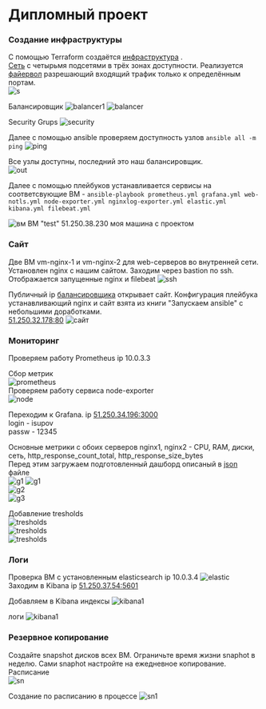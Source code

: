 # Дипломный проект


###  Создание  инфраструктуры
С помощью Terraform создаётся [инфраструктура](./main.tf) .  
[Сеть](./network.tf) с четырьмя подсетями в трёх зонах доступности. Реализуется [файервол](https://cloud.yandex.ru/docs/vpc/concepts/security-groups) разрешающий  входящий трафик только к определённым портам.  
![s](/images/subnet.png)  

Балансировщик
![balancer1](/images/balancer1.png) 
![balancer](/images/balancer.png)   

Security Grups
![security](/images/security.png) 

Далее с помощью ansible проверяем доступность узлов `ansible all -m ping` 
![ping](/images/ping.png)  

Все узлы доступны, последний это наш балансировщик.     
![out](/images/output.png)   

Далее с помощью плейбуков устанавливается сервисы на соответсвующие ВМ - `ansible-playbook prometheus.yml grafana.yml web-notls.yml node-exporter.yml nginxlog-exporter.yml elastic.yml kibana.yml filebeat.yml`  

![вм](/images/вм.png) 
ВМ "test" 51.250.38.230 моя машина с проектом

### Cайт
Две ВМ vm-nginx-1 и vm-nginx-2 для web-серверов во внутренней сети. Установлен nginx с нашим сайтом. Заходим через bastion по ssh. Отображается запущенные nginx и filebeat 
![ssh](/images/ssh.png)  

Публичный ip [балансировщика](https://cloud.yandex.ru/docs/application-load-balancer/) открывает сайт. Конфигурация плейбука устанавливающий nginx и сайт взята из книги "Запускаем ansible" с небольшими доработками.  
[51.250.32.178:80](http://51.250.32.178/)
![сайт](/images/сайт.png)   

### Мониторинг  
Проверяем работу Prometheus ip 10.0.3.3  
 
Сбор метрик    
![prometheus](/images/prometius.png)  
Проверяем работу сервиса node-exporter  
![node](/images/node.png)  

Переходим к Grafana. ip [51.250.34.196:3000](http://51.250.34.196:3000/d/rYdddlPWk/node-exporter-full?orgId=1&from=now-1h&to=now&refresh=5s)  
login - isupov  
passw - 12345  

Основные метрики с обоих серверов nginx1, nginx2 -  CPU, RAM, диски, сеть, http_response_count_total, http_response_size_bytes  
Перед этим загружаем подготовленный дашборд описаный в [json](grafana/dashbrd-full.md) файле  
![g1](/images/json.png) 
![g1](/images/g1.png)   
![g2](/images/g2.png)  
![g3](/images/g3.png)   

Добавление tresholds  
![tresholds](/images/tresholds1.png)   
![tresholds](/images/tresholds2.png)   
![tresholds](/images/tresholds3.png)   

### Логи  
Проверка ВМ с установленным elasticsearch ip 10.0.3.4 
![elastic](/images/elastic.png)  
Заходим в Kibana ip [51.250.37.54:5601](http://51.250.37.54:5601/app/discover#/?_g=(filters:!(),refreshInterval:(pause:!t,value:0),time:(from:now-15m,to:now))&_a=(columns:!(),filters:!(),index:ff361830-ad44-11ed-b3e3-efd5edde9d3e,interval:auto,query:(language:kuery,query:''),sort:!(!('@timestamp',desc))))    
 
Добавляем в Kibana индексы 
![kibana1](/images/kibana1.png)   

логи
![kibana1](/images/kibana2.png) 


### Резервное копирование  
Создайте snapshot дисков всех ВМ. Ограничьте время жизни snaphot в неделю. Сами snaphot настройте на ежедневное копирование.    
Расписание  
![sn](/images/sn1.png) 

Создание по расписанию в процессе
![sn1](/images/sn2.png) 






